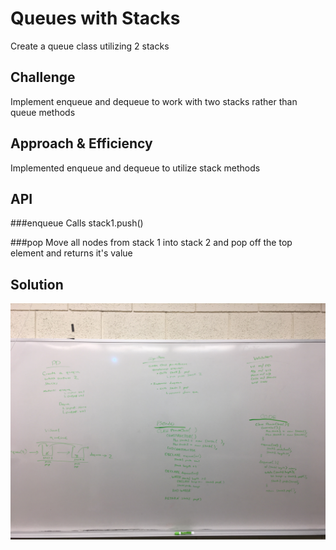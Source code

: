 # Queues with Stacks
Create a queue class utilizing 2 stacks

## Challenge
Implement enqueue and dequeue to work with two stacks rather than queue methods

## Approach & Efficiency
Implemented enqueue and dequeue to utilize stack methods

## API
###enqueue
Calls stack1.push()

###pop
Move all nodes from stack 1 into stack 2 and pop off the top element and returns it's value


## Solution
![Picture of whiteboarding](../../assets/queue_with_stacks.jpg)
